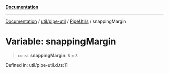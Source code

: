 [**Documentation**](../../../../../index.md)

***

[Documentation](../../../../../index.md) / [util/pipe-util](../../../index.md) / [PipeUtils](../index.md) / snappingMargin

# Variable: snappingMargin

> `const` **snappingMargin**: `8` = `8`

Defined in: util/pipe-util.d.ts:11
